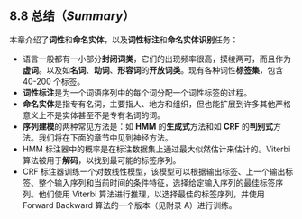## 8.8 总结（*Summary*）

本章介绍了**词性**和**命名实体**，以及**词性标注**和**命名实体识别**任务：

- 语言一般都有一小部分**封闭词类**，它们的出现频率很高，摸棱两可，而且作为**虚词**。以及如**名词**、**动词**、**形容词**的**开放词类**。现有各种词性**标签集**，包含 40-200 个标签。
- **词性标注**是为一个词语序列中的每个词分配一个词性标签的过程。
- **命名实体**是指专有名词，主要指人、地方和组织，但也能扩展到许多其他严格意义上不是实体甚至不是专有名词的词。
- **序列建模**的两种常见方法是：如 **HMM** 的**生成式**方法和如 **CRF** 的**判别式**方法。我们将在下面的章节中见到神经方法。
- HMM 标注器中的概率是在标注数据集上通过最大似然估计来估计的。Viterbi 算法被用于**解码**，以找到最可能的标签序列。
- CRF 标注器训练一个对数线性模型，该模型可以根据输出标签、上一个输出标签、整个输入序列和当前时间的条件特征，选择给定输入序列的最佳标签序列。他们使用 Viterbi 算法进行推理，以选择最佳的标签序列，并使用 Forward Backward 算法的一个版本（见附录 A）进行训练。